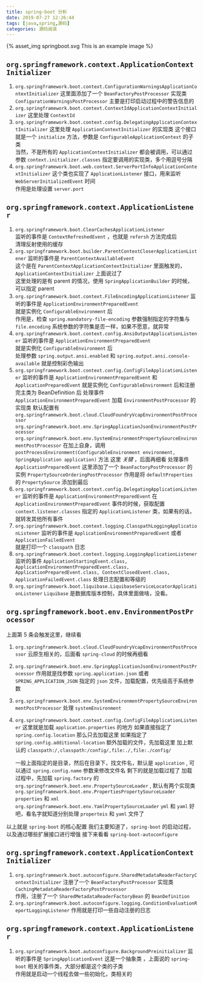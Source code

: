 ```yaml
---
title: spring-boot 分析
date: 2019-07-27 12:26:44
tags: [java,spring,源码]
categories: 源码阅读
---
```


{% asset_img springboot.svg This is an example image %}

## `org.springframework.context.ApplicationContextInitializer`
1. `org.springframework.boot.context.ConfigurationWarningsApplicationContextInitializer`
    这里面添加了一个 `BeanFactoryPostProcessor` 实现类 `ConfigurationWarningsPostProcessor`
    主要是打印启动过程中的警告信息的
2. `org.springframework.boot.context.ContextIdApplicationContextInitializer`
    这里处理 `ContextId`    
3. `org.springframework.boot.context.config.DelegatingApplicationContextInitializer`
    这里处理 `ApplicationContextInitializer` 的实现类
    这个接口就是一个 `initialize` 方法，参数是 `ConfigurableApplicationContext` 的子类    
    当然，不是所有的 `ApplicationContextInitializer` 都会被调用，可以通过参数 `context.initializer.classes` 指定要调用的实现类，多个用逗号分隔
4. `org.springframework.boot.web.context.ServerPortInfoApplicationContextInitializer`
    这个类也实现了 `ApplicationListener` 接口，用来监听 `WebServerInitializedEvent` 时间    
    作用是处理设置 `server.port`
    
## `org.springframework.context.ApplicationListener`    
1. `org.springframework.boot.ClearCachesApplicationListener`    
    监听的事件是 `ContextRefreshedEvent` ，也就是 `refersh` 方法完成后    
    清理反射使用的缓存
2.    `org.springframework.boot.builder.ParentContextCloserApplicationListener`
    监听的事件是 `ParentContextAvailableEvent`    
    这个是在 `ParentContextApplicationContextInitializer` 里面触发的，`ApplicationContextInitializer` 上面说过了    
    这里处理的是有 parent 的情况，使用 `SpringApplicationBuilder` 的时候，可以指定 parent    
3.    `org.springframework.boot.context.FileEncodingApplicationListener`
    监听的事件是 `ApplicationEnvironmentPreparedEvent`    
    就是实例化 `ConfigurableEnvironment` 后    
    作用是，检查 `spring.mandatory-file-encoding` 参数强制指定的字符集与 `file.encoding` 系统参数的字符集是否一样，如果不愿意，就异常
4. `org.springframework.boot.context.config.AnsiOutputApplicationListener`
    监听的事件是 `ApplicationEnvironmentPreparedEvent`    
    就是实例化 `ConfigurableEnvironment` 后    
    处理参数 `spring.output.ansi.enabled` 和 `spring.output.ansi.console-available` 就是控制彩色输出
5. `org.springframework.boot.context.config.ConfigFileApplicationListener`
    监听的事件是 `ApplicationEnvironmentPreparedEvent` 和 `ApplicationPreparedEvent`
    就是实例化 `ConfigurableEnvironment` 后和注册完主类为 BeanDefinition 后
    处理事件 `ApplicationEnvironmentPreparedEvent`
        加载 `EnvironmentPostProcessor` 的实现类
        默认配置有
        `org.springframework.boot.cloud.CloudFoundryVcapEnvironmentPostProcessor`
        `org.springframework.boot.env.SpringApplicationJsonEnvironmentPostProcessor`
        `org.springframework.boot.env.SystemEnvironmentPropertySourceEnvironmentPostProcessor`
        在加上自身，调用 `postProcessEnvironment(ConfigurableEnvironment environment, SpringApplication application)` 方法
        这里 *关键* ，后面再细看
    处理事件 `ApplicationPreparedEvent`
        这里添加了一个 `BeanFactoryPostProcessor` 的实例 `PropertySourceOrderingPostProcessor`
        作用是将 `defaultProperties` 的 `PropertySource` 添加到最后
6. `org.springframework.boot.context.config.DelegatingApplicationListener`
    监听的事件是 `ApplicationEnvironmentPreparedEvent`
    在 `ApplicationEnvironmentPreparedEvent` 事件的时候，获取配置 `context.listener.classes` 指定的 `ApplicationListener` 类，如果有的话，就转发其他所有事件
7. `org.springframework.boot.context.logging.ClasspathLoggingApplicationListener`
    监听的事件是 `ApplicationEnvironmentPreparedEvent` 或者 `ApplicationFailedEvent`    
    就是打印一个 `classpath` 日志
8. `org.springframework.boot.context.logging.LoggingApplicationListener`
    监听的事件 `ApplicationStartingEvent.class, ApplicationEnvironmentPreparedEvent.class, ApplicationPreparedEvent.class, ContextClosedEvent.class, ApplicationFailedEvent.class`
    处理日志配置和等级的
9.    `org.springframework.boot.liquibase.LiquibaseServiceLocatorApplicationListener`
    `Liquibase` 是数据库版本控制，具体里面做啥，没看。
    
## `org.springframework.boot.env.EnvironmentPostProcessor`    
上面第 5 条会触发这里，继续看    
1.    `org.springframework.boot.cloud.CloudFoundryVcapEnvironmentPostProcessor`
    云原生相关的，后面看 `spring-cloud` 的时候再细看
2.    `org.springframework.boot.env.SpringApplicationJsonEnvironmentPostProcessor`
    作用就是找参数 `spring.application.json` 或者 `SPRING_APPLICATION_JSON` 指定的 `json` 文件，加载配置，优先级高于系统参数
3.    `org.springframework.boot.env.SystemEnvironmentPropertySourceEnvironmentPostProcessor`
    处理 `systemEnvironment`
4. `org.springframework.boot.context.config.ConfigFileApplicationListener`
    这里就是加载 `application.properties` 的地方
    如果直接指定了 `spring.config.location` 那么只去加载这里
    如果指定了 `spring.config.additional-location` 额外加载的文件，先加载这里
    加上默认的 `classpath:/,classpath:/config/,file:./,file:./config/`
    
    一般上面指定的是目录，然后在目录下，找文件名，默认是 `application` , 可以通过 `spring.config.name` 参数来修改文件名
    剩下的就是加载过程了
    加载过程中，先加载 `spring.factory` 的 `org.springframework.boot.env.PropertySourceLoader` , 默认有两个实现类    
    `org.springframework.boot.env.PropertiesPropertySourceLoader`   `properties` 和 `xml`
    `org.springframework.boot.env.YamlPropertySourceLoader`      `yml` 和 `yaml`
    好吧，看名字就知道分别处理 `properteis` 和 `yaml` 文件了
    
以上就是 `spring-boot` 的核心配置
我们主要知道了，`spring-boot` 的启动过程，以及通过哪些扩展接口进行增强
接下来看看 `spring-boot-autoconfigure`

## `org.springframework.context.ApplicationContextInitializer`
1. `org.springframework.boot.autoconfigure.SharedMetadataReaderFactoryContextInitializer`
    注册了一个 `BeanFactoryPostProcessor` 实现类 `CachingMetadataReaderFactoryPostProcessor`    
    作用，注册了一个 `SharedMetadataReaderFactoryBean` 的 `BeanDefinition`
2. `org.springframework.boot.autoconfigure.logging.ConditionEvaluationReportLoggingListener`
    作用就是打印一些自动注册的日志
    
## `org.springframework.context.ApplicationListener`
1. `org.springframework.boot.autoconfigure.BackgroundPreinitializer`
    监听的事件是 `SpringApplicationEvent` 这是一个抽象类 ，上面说的 `spring-boot` 相关的事件类，大部分都是这个类的子类    
    作用就是启动一个线程去做一些初始化，类相关的
